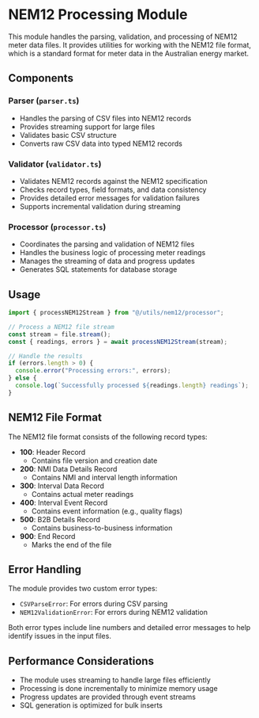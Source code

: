 # NEM12 Processing Module

This module handles the parsing, validation, and processing of NEM12 meter data files. It provides utilities for working with the NEM12 file format, which is a standard format for meter data in the Australian energy market.

## Components

### Parser (`parser.ts`)

- Handles the parsing of CSV files into NEM12 records
- Provides streaming support for large files
- Validates basic CSV structure
- Converts raw CSV data into typed NEM12 records

### Validator (`validator.ts`)

- Validates NEM12 records against the NEM12 specification
- Checks record types, field formats, and data consistency
- Provides detailed error messages for validation failures
- Supports incremental validation during streaming

### Processor (`processor.ts`)

- Coordinates the parsing and validation of NEM12 files
- Handles the business logic of processing meter readings
- Manages the streaming of data and progress updates
- Generates SQL statements for database storage

## Usage

```typescript
import { processNEM12Stream } from "@/utils/nem12/processor";

// Process a NEM12 file stream
const stream = file.stream();
const { readings, errors } = await processNEM12Stream(stream);

// Handle the results
if (errors.length > 0) {
  console.error("Processing errors:", errors);
} else {
  console.log(`Successfully processed ${readings.length} readings`);
}
```

## NEM12 File Format

The NEM12 file format consists of the following record types:

- **100**: Header Record
  - Contains file version and creation date
- **200**: NMI Data Details Record
  - Contains NMI and interval length information
- **300**: Interval Data Record
  - Contains actual meter readings
- **400**: Interval Event Record
  - Contains event information (e.g., quality flags)
- **500**: B2B Details Record
  - Contains business-to-business information
- **900**: End Record
  - Marks the end of the file

## Error Handling

The module provides two custom error types:

- `CSVParseError`: For errors during CSV parsing
- `NEM12ValidationError`: For errors during NEM12 validation

Both error types include line numbers and detailed error messages to help identify issues in the input files.

## Performance Considerations

- The module uses streaming to handle large files efficiently
- Processing is done incrementally to minimize memory usage
- Progress updates are provided through event streams
- SQL generation is optimized for bulk inserts
